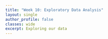 ```yaml
---
title: "Week 10: Exploratory Data Analysis"
layout: single
author_profile: false
classes: wide
excerpt: Exploring our data
---
```


